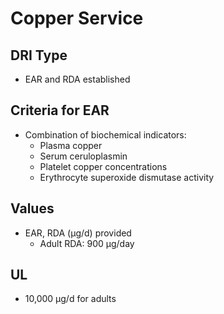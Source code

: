 # Copper Service

## DRI Type
- EAR and RDA established

## Criteria for EAR
- Combination of biochemical indicators:
  - Plasma copper
  - Serum ceruloplasmin
  - Platelet copper concentrations
  - Erythrocyte superoxide dismutase activity

## Values
- EAR, RDA (µg/d) provided
  - Adult RDA: 900 µg/day

## UL
- 10,000 µg/d for adults 